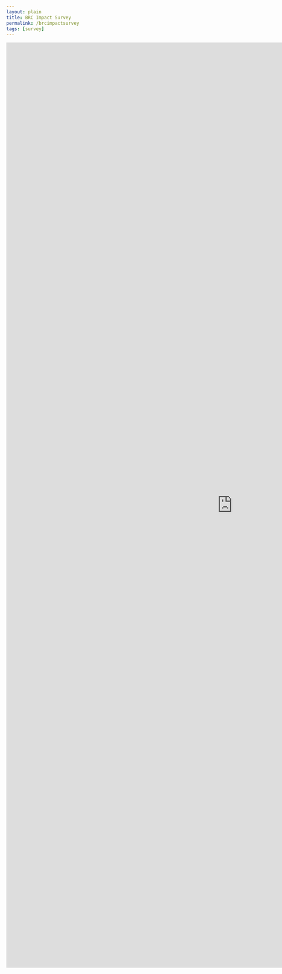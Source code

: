 ```yaml
---
layout: plain
title: BRC Impact Survey
permalink: /brcimpactsurvey
tags: [survey]
---
```

<p align="center"><iframe width="1200" height="2450" src="https://datastudio.google.com/embed/reporting/3bcf804f-4b3c-4cb6-8fc4-40be92c0c7b1/page/p_m9ydr920tc" frameborder="0" style="border:0" allowfullscreen></iframe>
</p>
